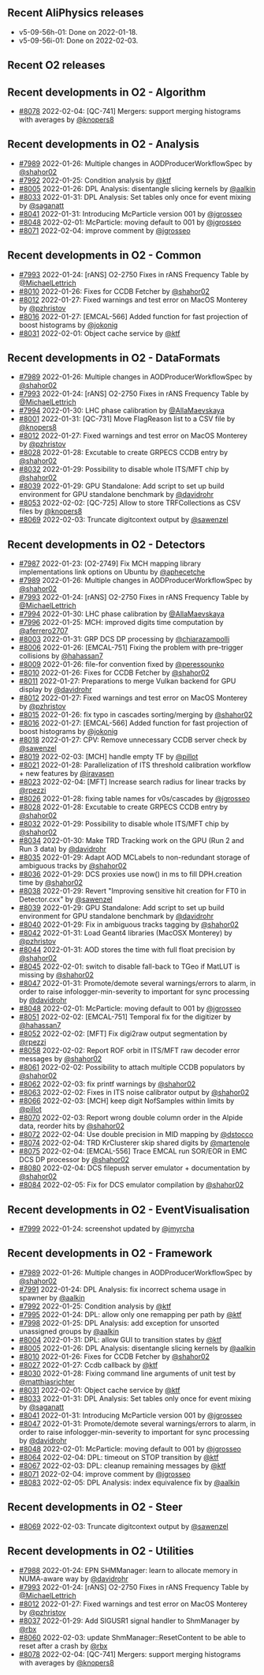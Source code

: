 ## Recent AliPhysics releases
- v5-09-56h-01: Done on 2022-01-18.
- v5-09-56i-01: Done on 2022-02-03.
## Recent O2 releases
## Recent developments in O2 - Algorithm
- [\#8078](https://github.com/AliceO2Group/AliceO2/pull/8078) 2022-02-04: [QC-741] Mergers: support merging histograms with averages by [@knopers8](https://github.com/knopers8)
## Recent developments in O2 - Analysis
- [\#7989](https://github.com/AliceO2Group/AliceO2/pull/7989) 2022-01-26: Multiple changes in AODProducerWorkflowSpec by [@shahor02](https://github.com/shahor02)
- [\#7992](https://github.com/AliceO2Group/AliceO2/pull/7992) 2022-01-25: Condition analysis by [@ktf](https://github.com/ktf)
- [\#8005](https://github.com/AliceO2Group/AliceO2/pull/8005) 2022-01-26: DPL Analysis: disentangle slicing kernels by [@aalkin](https://github.com/aalkin)
- [\#8033](https://github.com/AliceO2Group/AliceO2/pull/8033) 2022-01-31: DPL Analysis: Set tables only once for event mixing by [@saganatt](https://github.com/saganatt)
- [\#8041](https://github.com/AliceO2Group/AliceO2/pull/8041) 2022-01-31: Introducing McParticle version 001 by [@jgrosseo](https://github.com/jgrosseo)
- [\#8048](https://github.com/AliceO2Group/AliceO2/pull/8048) 2022-02-01: McParticle: moving default to 001 by [@jgrosseo](https://github.com/jgrosseo)
- [\#8071](https://github.com/AliceO2Group/AliceO2/pull/8071) 2022-02-04: improve comment by [@jgrosseo](https://github.com/jgrosseo)
## Recent developments in O2 - Common
- [\#7993](https://github.com/AliceO2Group/AliceO2/pull/7993) 2022-01-24: [rANS] O2-2750 Fixes in rANS Frequency Table by [@MichaelLettrich](https://github.com/MichaelLettrich)
- [\#8010](https://github.com/AliceO2Group/AliceO2/pull/8010) 2022-01-26: Fixes for CCDB Fetcher by [@shahor02](https://github.com/shahor02)
- [\#8012](https://github.com/AliceO2Group/AliceO2/pull/8012) 2022-01-27: Fixed warnings and test error on MacOS Monterey by [@pzhristov](https://github.com/pzhristov)
- [\#8016](https://github.com/AliceO2Group/AliceO2/pull/8016) 2022-01-27: [EMCAL-566] Added function for fast projection of boost histograms by [@jokonig](https://github.com/jokonig)
- [\#8031](https://github.com/AliceO2Group/AliceO2/pull/8031) 2022-02-01: Object cache service by [@ktf](https://github.com/ktf)
## Recent developments in O2 - DataFormats
- [\#7989](https://github.com/AliceO2Group/AliceO2/pull/7989) 2022-01-26: Multiple changes in AODProducerWorkflowSpec by [@shahor02](https://github.com/shahor02)
- [\#7993](https://github.com/AliceO2Group/AliceO2/pull/7993) 2022-01-24: [rANS] O2-2750 Fixes in rANS Frequency Table by [@MichaelLettrich](https://github.com/MichaelLettrich)
- [\#7994](https://github.com/AliceO2Group/AliceO2/pull/7994) 2022-01-30: LHC phase calibration  by [@AllaMaevskaya](https://github.com/AllaMaevskaya)
- [\#8001](https://github.com/AliceO2Group/AliceO2/pull/8001) 2022-01-31: [QC-731] Move FlagReason list to a CSV file by [@knopers8](https://github.com/knopers8)
- [\#8012](https://github.com/AliceO2Group/AliceO2/pull/8012) 2022-01-27: Fixed warnings and test error on MacOS Monterey by [@pzhristov](https://github.com/pzhristov)
- [\#8028](https://github.com/AliceO2Group/AliceO2/pull/8028) 2022-01-28: Excutable to create GRPECS CCDB entry by [@shahor02](https://github.com/shahor02)
- [\#8032](https://github.com/AliceO2Group/AliceO2/pull/8032) 2022-01-29: Possibility to disable whole ITS/MFT chip by [@shahor02](https://github.com/shahor02)
- [\#8039](https://github.com/AliceO2Group/AliceO2/pull/8039) 2022-01-29: GPU Standalone: Add script to set up build environment for GPU standalone benchmark by [@davidrohr](https://github.com/davidrohr)
- [\#8053](https://github.com/AliceO2Group/AliceO2/pull/8053) 2022-02-02: [QC-725] Allow to store TRFCollections as CSV files by [@knopers8](https://github.com/knopers8)
- [\#8069](https://github.com/AliceO2Group/AliceO2/pull/8069) 2022-02-03: Truncate digitcontext output by [@sawenzel](https://github.com/sawenzel)
## Recent developments in O2 - Detectors
- [\#7987](https://github.com/AliceO2Group/AliceO2/pull/7987) 2022-01-23: [O2-2749] Fix MCH mapping library implementations link options on Ubuntu by [@aphecetche](https://github.com/aphecetche)
- [\#7989](https://github.com/AliceO2Group/AliceO2/pull/7989) 2022-01-26: Multiple changes in AODProducerWorkflowSpec by [@shahor02](https://github.com/shahor02)
- [\#7993](https://github.com/AliceO2Group/AliceO2/pull/7993) 2022-01-24: [rANS] O2-2750 Fixes in rANS Frequency Table by [@MichaelLettrich](https://github.com/MichaelLettrich)
- [\#7994](https://github.com/AliceO2Group/AliceO2/pull/7994) 2022-01-30: LHC phase calibration  by [@AllaMaevskaya](https://github.com/AllaMaevskaya)
- [\#7996](https://github.com/AliceO2Group/AliceO2/pull/7996) 2022-01-25: MCH: improved digits time computation by [@aferrero2707](https://github.com/aferrero2707)
- [\#8003](https://github.com/AliceO2Group/AliceO2/pull/8003) 2022-01-31: GRP DCS DP processing by [@chiarazampolli](https://github.com/chiarazampolli)
- [\#8006](https://github.com/AliceO2Group/AliceO2/pull/8006) 2022-01-26: [EMCAL-751] Fixing the problem with pre-trigger collisions by [@hahassan7](https://github.com/hahassan7)
- [\#8009](https://github.com/AliceO2Group/AliceO2/pull/8009) 2022-01-26: file-for convention fixed by [@peressounko](https://github.com/peressounko)
- [\#8010](https://github.com/AliceO2Group/AliceO2/pull/8010) 2022-01-26: Fixes for CCDB Fetcher by [@shahor02](https://github.com/shahor02)
- [\#8011](https://github.com/AliceO2Group/AliceO2/pull/8011) 2022-01-27: Preparations to merge Vulkan backend for GPU display by [@davidrohr](https://github.com/davidrohr)
- [\#8012](https://github.com/AliceO2Group/AliceO2/pull/8012) 2022-01-27: Fixed warnings and test error on MacOS Monterey by [@pzhristov](https://github.com/pzhristov)
- [\#8015](https://github.com/AliceO2Group/AliceO2/pull/8015) 2022-01-26: fix typo in cascades sorting/merging by [@shahor02](https://github.com/shahor02)
- [\#8016](https://github.com/AliceO2Group/AliceO2/pull/8016) 2022-01-27: [EMCAL-566] Added function for fast projection of boost histograms by [@jokonig](https://github.com/jokonig)
- [\#8018](https://github.com/AliceO2Group/AliceO2/pull/8018) 2022-01-27: CPV: Remove unnecessary CCDB server check by [@sawenzel](https://github.com/sawenzel)
- [\#8019](https://github.com/AliceO2Group/AliceO2/pull/8019) 2022-02-03: [MCH] handle empty TF by [@pillot](https://github.com/pillot)
- [\#8021](https://github.com/AliceO2Group/AliceO2/pull/8021) 2022-01-28: Parallelization of ITS threshold calibration workflow + new features by [@iravasen](https://github.com/iravasen)
- [\#8023](https://github.com/AliceO2Group/AliceO2/pull/8023) 2022-02-04: [MFT] Increase search radius for linear tracks by [@rpezzi](https://github.com/rpezzi)
- [\#8026](https://github.com/AliceO2Group/AliceO2/pull/8026) 2022-01-28: fixing table names for v0s/cascades by [@jgrosseo](https://github.com/jgrosseo)
- [\#8028](https://github.com/AliceO2Group/AliceO2/pull/8028) 2022-01-28: Excutable to create GRPECS CCDB entry by [@shahor02](https://github.com/shahor02)
- [\#8032](https://github.com/AliceO2Group/AliceO2/pull/8032) 2022-01-29: Possibility to disable whole ITS/MFT chip by [@shahor02](https://github.com/shahor02)
- [\#8034](https://github.com/AliceO2Group/AliceO2/pull/8034) 2022-01-30: Make TRD Tracking work on the GPU (Run 2 and Run 3 data) by [@davidrohr](https://github.com/davidrohr)
- [\#8035](https://github.com/AliceO2Group/AliceO2/pull/8035) 2022-01-29: Adapt AOD MCLabels to non-redundant storage of ambiguous tracks by [@shahor02](https://github.com/shahor02)
- [\#8036](https://github.com/AliceO2Group/AliceO2/pull/8036) 2022-01-29: DCS proxies use now() in ms to fill DPH.creation time by [@shahor02](https://github.com/shahor02)
- [\#8038](https://github.com/AliceO2Group/AliceO2/pull/8038) 2022-01-29: Revert "Improving sensitive hit creation for FT0 in Detector.cxx" by [@sawenzel](https://github.com/sawenzel)
- [\#8039](https://github.com/AliceO2Group/AliceO2/pull/8039) 2022-01-29: GPU Standalone: Add script to set up build environment for GPU standalone benchmark by [@davidrohr](https://github.com/davidrohr)
- [\#8040](https://github.com/AliceO2Group/AliceO2/pull/8040) 2022-01-29: Fix in ambiguous tracks tagging by [@shahor02](https://github.com/shahor02)
- [\#8042](https://github.com/AliceO2Group/AliceO2/pull/8042) 2022-01-31: Load Geant4 libraries (MacOSX Monterey) by [@pzhristov](https://github.com/pzhristov)
- [\#8044](https://github.com/AliceO2Group/AliceO2/pull/8044) 2022-01-31: AOD stores the time with full float precision by [@shahor02](https://github.com/shahor02)
- [\#8045](https://github.com/AliceO2Group/AliceO2/pull/8045) 2022-02-01: switch to disable fall-back to TGeo if MatLUT is missing by [@shahor02](https://github.com/shahor02)
- [\#8047](https://github.com/AliceO2Group/AliceO2/pull/8047) 2022-01-31: Promote/demote several warnings/errors to alarm, in order to raise infologger-min-severity to important for sync processing by [@davidrohr](https://github.com/davidrohr)
- [\#8048](https://github.com/AliceO2Group/AliceO2/pull/8048) 2022-02-01: McParticle: moving default to 001 by [@jgrosseo](https://github.com/jgrosseo)
- [\#8051](https://github.com/AliceO2Group/AliceO2/pull/8051) 2022-02-02: [EMCAL-751] Temporal fix for the digitizer by [@hahassan7](https://github.com/hahassan7)
- [\#8052](https://github.com/AliceO2Group/AliceO2/pull/8052) 2022-02-02: [MFT] Fix digi2raw output segmentation by [@rpezzi](https://github.com/rpezzi)
- [\#8058](https://github.com/AliceO2Group/AliceO2/pull/8058) 2022-02-02: Report ROF orbit in ITS/MFT raw decoder error messages by [@shahor02](https://github.com/shahor02)
- [\#8061](https://github.com/AliceO2Group/AliceO2/pull/8061) 2022-02-02: Possibility to attach multiple CCDB populators by [@shahor02](https://github.com/shahor02)
- [\#8062](https://github.com/AliceO2Group/AliceO2/pull/8062) 2022-02-03: fix printf warnings by [@shahor02](https://github.com/shahor02)
- [\#8063](https://github.com/AliceO2Group/AliceO2/pull/8063) 2022-02-02: Fixes in ITS noise calibrator output by [@shahor02](https://github.com/shahor02)
- [\#8066](https://github.com/AliceO2Group/AliceO2/pull/8066) 2022-02-03: [MCH] keep digit NofSamples within limits by [@pillot](https://github.com/pillot)
- [\#8070](https://github.com/AliceO2Group/AliceO2/pull/8070) 2022-02-03: Report wrong double column order in the Alpide data, reorder hits by [@shahor02](https://github.com/shahor02)
- [\#8072](https://github.com/AliceO2Group/AliceO2/pull/8072) 2022-02-04: Use double precision in MID mapping by [@dstocco](https://github.com/dstocco)
- [\#8074](https://github.com/AliceO2Group/AliceO2/pull/8074) 2022-02-04: TRD KrClusterer skip shared digits by [@martenole](https://github.com/martenole)
- [\#8075](https://github.com/AliceO2Group/AliceO2/pull/8075) 2022-02-04: [EMCAL-556] Trace EMCAL run SOR/EOR in EMC DCS DP processor by [@shahor02](https://github.com/shahor02)
- [\#8080](https://github.com/AliceO2Group/AliceO2/pull/8080) 2022-02-04: DCS filepush server emulator + documentation by [@shahor02](https://github.com/shahor02)
- [\#8084](https://github.com/AliceO2Group/AliceO2/pull/8084) 2022-02-05: Fix for DCS emulator compilation by [@shahor02](https://github.com/shahor02)
## Recent developments in O2 - EventVisualisation
- [\#7999](https://github.com/AliceO2Group/AliceO2/pull/7999) 2022-01-24: screenshot updated by [@jmyrcha](https://github.com/jmyrcha)
## Recent developments in O2 - Framework
- [\#7989](https://github.com/AliceO2Group/AliceO2/pull/7989) 2022-01-26: Multiple changes in AODProducerWorkflowSpec by [@shahor02](https://github.com/shahor02)
- [\#7991](https://github.com/AliceO2Group/AliceO2/pull/7991) 2022-01-24: DPL Analysis: fix incorrect schema usage in spawner by [@aalkin](https://github.com/aalkin)
- [\#7992](https://github.com/AliceO2Group/AliceO2/pull/7992) 2022-01-25: Condition analysis by [@ktf](https://github.com/ktf)
- [\#7995](https://github.com/AliceO2Group/AliceO2/pull/7995) 2022-01-24: DPL: allow only one remapping per path by [@ktf](https://github.com/ktf)
- [\#7998](https://github.com/AliceO2Group/AliceO2/pull/7998) 2022-01-25: DPL Analysis: add exception for unsorted unassigned groups by [@aalkin](https://github.com/aalkin)
- [\#8004](https://github.com/AliceO2Group/AliceO2/pull/8004) 2022-01-31: DPL: allow GUI to transition states by [@ktf](https://github.com/ktf)
- [\#8005](https://github.com/AliceO2Group/AliceO2/pull/8005) 2022-01-26: DPL Analysis: disentangle slicing kernels by [@aalkin](https://github.com/aalkin)
- [\#8010](https://github.com/AliceO2Group/AliceO2/pull/8010) 2022-01-26: Fixes for CCDB Fetcher by [@shahor02](https://github.com/shahor02)
- [\#8027](https://github.com/AliceO2Group/AliceO2/pull/8027) 2022-01-27: Ccdb callback by [@ktf](https://github.com/ktf)
- [\#8030](https://github.com/AliceO2Group/AliceO2/pull/8030) 2022-01-28: Fixing command line arguments of unit test by [@matthiasrichter](https://github.com/matthiasrichter)
- [\#8031](https://github.com/AliceO2Group/AliceO2/pull/8031) 2022-02-01: Object cache service by [@ktf](https://github.com/ktf)
- [\#8033](https://github.com/AliceO2Group/AliceO2/pull/8033) 2022-01-31: DPL Analysis: Set tables only once for event mixing by [@saganatt](https://github.com/saganatt)
- [\#8041](https://github.com/AliceO2Group/AliceO2/pull/8041) 2022-01-31: Introducing McParticle version 001 by [@jgrosseo](https://github.com/jgrosseo)
- [\#8047](https://github.com/AliceO2Group/AliceO2/pull/8047) 2022-01-31: Promote/demote several warnings/errors to alarm, in order to raise infologger-min-severity to important for sync processing by [@davidrohr](https://github.com/davidrohr)
- [\#8048](https://github.com/AliceO2Group/AliceO2/pull/8048) 2022-02-01: McParticle: moving default to 001 by [@jgrosseo](https://github.com/jgrosseo)
- [\#8064](https://github.com/AliceO2Group/AliceO2/pull/8064) 2022-02-04: DPL: timeout on STOP transition by [@ktf](https://github.com/ktf)
- [\#8067](https://github.com/AliceO2Group/AliceO2/pull/8067) 2022-02-03: DPL: cleanup remaining messages by [@ktf](https://github.com/ktf)
- [\#8071](https://github.com/AliceO2Group/AliceO2/pull/8071) 2022-02-04: improve comment by [@jgrosseo](https://github.com/jgrosseo)
- [\#8083](https://github.com/AliceO2Group/AliceO2/pull/8083) 2022-02-05: DPL Analysis: index equivalence fix by [@aalkin](https://github.com/aalkin)
## Recent developments in O2 - Steer
- [\#8069](https://github.com/AliceO2Group/AliceO2/pull/8069) 2022-02-03: Truncate digitcontext output by [@sawenzel](https://github.com/sawenzel)
## Recent developments in O2 - Utilities
- [\#7988](https://github.com/AliceO2Group/AliceO2/pull/7988) 2022-01-24: EPN SHMManager: learn to allocate memory in NUMA-aware way by [@davidrohr](https://github.com/davidrohr)
- [\#7993](https://github.com/AliceO2Group/AliceO2/pull/7993) 2022-01-24: [rANS] O2-2750 Fixes in rANS Frequency Table by [@MichaelLettrich](https://github.com/MichaelLettrich)
- [\#8012](https://github.com/AliceO2Group/AliceO2/pull/8012) 2022-01-27: Fixed warnings and test error on MacOS Monterey by [@pzhristov](https://github.com/pzhristov)
- [\#8037](https://github.com/AliceO2Group/AliceO2/pull/8037) 2022-01-29: Add SIGUSR1 signal handler to ShmManager by [@rbx](https://github.com/rbx)
- [\#8060](https://github.com/AliceO2Group/AliceO2/pull/8060) 2022-02-03: update ShmManager::ResetContent to be able to reset after a crash by [@rbx](https://github.com/rbx)
- [\#8078](https://github.com/AliceO2Group/AliceO2/pull/8078) 2022-02-04: [QC-741] Mergers: support merging histograms with averages by [@knopers8](https://github.com/knopers8)
